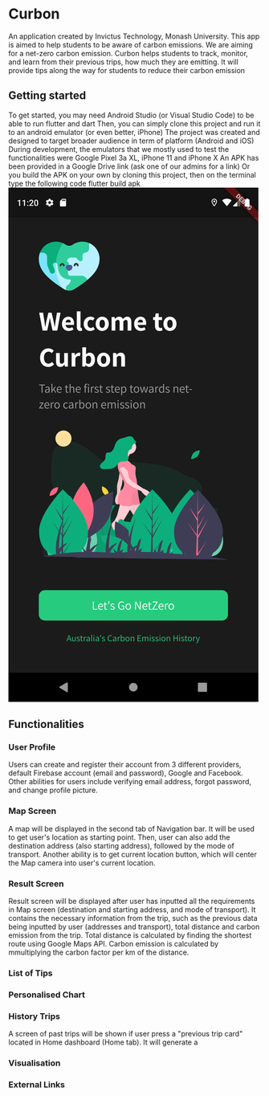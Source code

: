 # Curbon 
An application created by Invictus Technology, Monash University. This app is aimed to help students to be aware of carbon emissions. We are aiming for a net-zero carbon emission. Curbon helps students to track, monitor, and learn from their previous trips, how much they are emitting. It will provide tips along the way for students to reduce their carbon emission

## Getting started
To get started, you may need Android Studio (or Visual Studio Code) to be able to run flutter and dart
Then, you can simply clone this project and run it to an android emulator (or even better, iPhone)
The project was created and designed to target broader audience in term of platform (Android and iOS)
During development, the emulators that we mostly used to test the functionalities were Google Pixel 3a XL, iPhone 11 and iPhone X
An APK has been provided in a Google Drive link (ask one of our admins for a link)
Or you build the APK on your own by cloning this project, then on the terminal type the following code
            flutter build apk
<img src="/Screenshots/first_screen.png" />

## Functionalities
### User Profile
Users can create and register their account from 3 different providers, default Firebase account (email and password), Google and Facebook. Other abilities for users include verifying email address, forgot password, and change profile picture.

### Map Screen
A map will be displayed in the second tab of Navigation bar.
It will be used to get user's location as starting point. Then, user can also add the destination address (also starting address), followed by the mode of transport. 
Another ability is to get current location button, which will center the Map camera into user's current location.

### Result Screen
Result screen will be displayed after user has inputted all the requirements in Map screen (destination and starting address, and mode of transport). It contains the necessary information from the trip, such as the previous data being inputted by user (addresses and transport), total distance and carbon emission from the trip. Total distance is calculated by finding the shortest route using Google Maps API. Carbon emission is calculated by mmultiplying the carbon factor per km of the distance.

### List of Tips

### Personalised Chart

### History Trips
A screen of past trips will be shown if user press a "previous trip card" located in Home dashboard (Home tab). It will generate a 

### Visualisation

### External Links